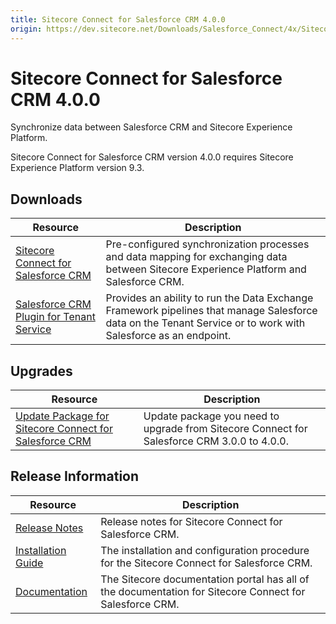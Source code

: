 ```yaml
---
title: Sitecore Connect for Salesforce CRM 4.0.0
origin: https://dev.sitecore.net/Downloads/Salesforce_Connect/4x/Sitecore_Connect_for_Salesforce_CRM_400.aspx
---
```


# Sitecore Connect for Salesforce CRM 4.0.0

Synchronize data between Salesforce CRM and Sitecore Experience Platform.

  <Alert variant='warning' mb={4}>
    <AlertIcon />
    Sitecore Connect for Salesforce CRM version 4.0.0 requires Sitecore Experience Platform version 9.3.
  </Alert>
  

## Downloads

 | Resource | Description |
 | --- | --- |
 | [Sitecore Connect for Salesforce CRM](https://sitecoredev.azureedge.net/~/media/9C6E4E4991924F7E86ED9B5635A81296.ashx?date=20200113T111423) | Pre-configured synchronization processes and data mapping for exchanging data between Sitecore Experience Platform and Salesforce CRM. |
 | [Salesforce CRM Plugin for Tenant Service](https://sitecoredev.azureedge.net/~/media/AB76041706E24B548AAC31E0139545C1.ashx?date=20200113T111449) | Provides an ability to run the Data Exchange Framework pipelines that manage Salesforce data on the Tenant Service or to work with Salesforce as an endpoint. |

## Upgrades

 | Resource | Description |
 | --- | --- |
 | [Update Package for Sitecore Connect for Salesforce CRM](https://sitecoredev.azureedge.net/~/media/E6DC4F65A0F147D2B6EDC9FFE803A2AF.ashx?date=20200113T111531) | Update package you need to upgrade from Sitecore Connect for Salesforce CRM 3.0.0 to 4.0.0. |

## Release Information

 | Resource | Description |
 | --- | --- |
 | [Release Notes](https://dev.sitecore.net:443/downloads/Salesforce%20Connect/4x/Sitecore%20Connect%20for%20Salesforce%20CRM%20400/Release%20Notes) | Release notes for Sitecore Connect for Salesforce CRM. |
 | [Installation Guide](https://sitecoredev.azureedge.net/~/media/630DFC39E8F34EB1965624783D1701F9.ashx?date=20200825T102007) | The installation and configuration procedure for the Sitecore Connect for Salesforce CRM. |
 | [Documentation](https://doc.sitecore.com/developers/salesforce-connect/40/sitecore-connect-for-salesforce-crm/en/sitecore-connect-for-salesforce-crm-configuration-guide.html) | The Sitecore documentation portal has all of the documentation for Sitecore Connect for Salesforce CRM. |